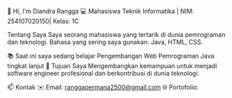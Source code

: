 👋 Hi, I'm Diandra Rangga
💻 Mahasiswa Teknik Informatika | NIM: 254107020150| Kelas: 1C

Tentang Saya
Saya seorang mahasiswa yang tertarik di dunia pemrograman dan teknologi.
Bahasa yang sering saya gunakan: Java, HTML, CSS.

📚 Saat ini saya sedang belajar
Pengembangan Web
Pemrograman Java tingkat lanjut
🎯 Tujuan Saya
Mengembangkan kemampuan untuk menjadi software engineer profesional dan berkontribusi di dunia teknologi.

📫 Kontak
✉️ Email: ranggapermana2500@gmail.com
🌐 Portofolio: